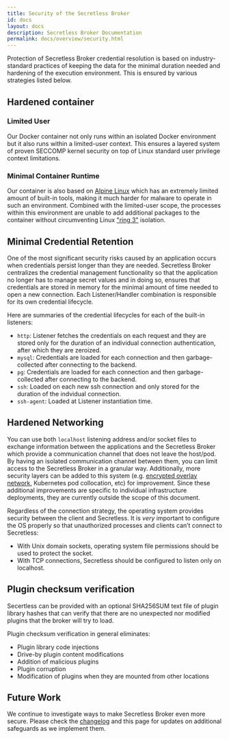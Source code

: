 ```yaml
---
title: Security of the Secretless Broker
id: docs
layout: docs
description: Secretless Broker Documentation
permalink: docs/overview/security.html
---
```


Protection of Secretless Broker credential resolution is based on industry-standard practices of keeping the data for the minimal duration needed and hardening of the execution environment. This is ensured by various strategies listed below.

## Hardened container

### Limited User

Our Docker container not only runs within an isolated Docker environment but it also runs within a limited-user context. This ensures a layered system of proven SECCOMP kernel security on top of Linux standard user privilege context limitations.

### Minimal Container Runtime

Our container is also based on [Alpine Linux](https://alpinelinux.org/) which has an extremely limited amount of built-in tools, making it much harder for malware to operate in such an environment. Combined with the limited-user scope, the processes within this environment are unable to add additional packages to the container without circumventing Linux ["ring 3"](https://en.wikipedia.org/wiki/Protection_ring) isolation.

## Minimal Credential Retention

One of the most significant security risks caused by an application occurs when credentials persist longer than they are needed. Secretless Broker centralizes the credential management functionality so that the application no longer has to manage secret values and in doing so, ensures that credentials are stored in memory for the minimal amount of time needed to open a new connection. Each Listener/Handler combination is responsible for its own credential lifecycle.

Here are summaries of the credential lifecycles for each of the built-in listeners:

- `http`: Listener fetches the credentials on each request and they are stored only for the duration of an individual connection authentication, after which they are zeroized.
- `mysql`: Credentials are loaded for each connection and then garbage-collected after connecting to the backend.
- `pg`: Credentials are loaded for each connection and then garbage-collected after connecting to the backend.
- `ssh`: Loaded on each new ssh connection and only stored for the duration of the indvidual connection.
- `ssh-agent`: Loaded at Listener instantiation time.

## Hardened Networking

You can use both `localhost` listening address and/or socket files to exchange information between the applications and the
Secretless Broker which provide a communication channel that does not leave the host/pod. By having an isolated communication
channel between them, you can limit access to the Secretless Broker in a granular way. Additionally,
more security layers can be added to this system (e.g. [encrypted overlay network](https://docs.docker.com/network/overlay/#create-an-overlay-network),
Kubernetes pod collocation, etc) for improvement. Since these additional improvements are specific to individual
infrastructure deployments, they are currently outside the scope of this document.

Regardless of the connection strategy, the operating system provides security between the client and Secretless.
It is _very_ important to configure the OS properly so that unauthorized processes and clients can’t connect to Secretless:

- With Unix domain sockets, operating system file permissions should be used to protect the socket.
- With TCP connections, Secretless should be configured to listen only on localhost.

## Plugin checksum verification

Secertless can be provided with an optional SHA256SUM text file of plugin library hashes that can
verify that there are no unexpected nor modified plugins that the broker will try to load.

Plugin checksum verification in general eliminates:

  - Plugin library code injections
  - Drive-by plugin content modifications
  - Addition of malicious plugins
  - Plugin corruption
  - Modification of plugins when they are mounted from other locations

## Future Work

We continue to investigate ways to make Secretless Broker even more secure. Please check the [changelog](https://github.com/cyberark/secretless-broker) and this page for updates on additional safeguards as we implement them.
